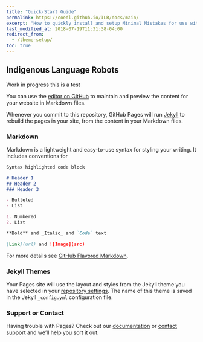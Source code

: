 ```yaml
---
title: "Quick-Start Guide"
permalink: https://coedl.github.io/ILR/docs/main/
excerpt: "How to quickly install and setup Minimal Mistakes for use with GitHub Pages."
last_modified_at: 2018-07-19T11:31:38-04:00
redirect_from:
  - /theme-setup/
toc: true
---
```



## Indigenous Language Robots

Work in progress this is a test

You can use the [editor on GitHub](https://github.com/CoEDL/ILR/edit/master/README.md) to maintain and preview the content for your website in Markdown files.

Whenever you commit to this repository, GitHub Pages will run [Jekyll](https://jekyllrb.com/) to rebuild the pages in your site, from the content in your Markdown files.

### Markdown

Markdown is a lightweight and easy-to-use syntax for styling your writing. It includes conventions for

```markdown
Syntax highlighted code block

# Header 1
## Header 2
### Header 3

- Bulleted
- List

1. Numbered
2. List

**Bold** and _Italic_ and `Code` text

[Link](url) and ![Image](src)
```

For more details see [GitHub Flavored Markdown](https://guides.github.com/features/mastering-markdown/).

### Jekyll Themes

Your Pages site will use the layout and styles from the Jekyll theme you have selected in your [repository settings](https://github.com/CoEDL/ILR/settings). The name of this theme is saved in the Jekyll `_config.yml` configuration file.

### Support or Contact

Having trouble with Pages? Check out our [documentation](https://help.github.com/categories/github-pages-basics/) or [contact support](https://github.com/contact) and we’ll help you sort it out.
